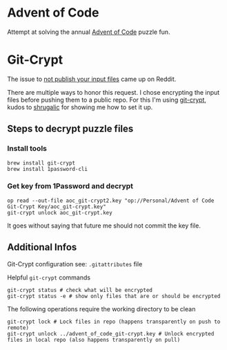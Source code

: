 # Advent of Code

Attempt at solving the annual [Advent of Code](https://adventofcode.com) puzzle fun.

# Git-Crypt

The issue
to [not publish your input files](https://www.reddit.com/r/adventofcode/comments/zh2hk0/2022friendly_reminder_dont_commit_your_input/)
came up on Reddit.

There are multiple ways to honor this request. I chose encrypting the input files before pushing them to a public repo.
For this I'm using [git-crypt](https://github.com/AGWA/git-crypt), kudos to [shrugalic](https://github.com/shrugalic/advent_of_code/blob/main/git-crypt.md)
for showing me how to set it up.

## Steps to decrypt puzzle files

### Install tools

```shell
brew install git-crypt
brew install 1password-cli
```

### Get key from 1Password and decrypt

```shell
op read --out-file aoc_git-crypt2.key "op://Personal/Advent of Code Git-Crypt Key/aoc_git-crypt.key"
git-crypt unlock aoc_git-crypt.key
```

It goes without saying that future me should not commit the key file.

## Additional Infos

Git-Crypt configuration see: `.gitattributes` file

Helpful `git-crypt` commands

```shell
git-crypt status # check what will be encrypted
git-crypt status -e # show only files that are or should be encrypted
```

The following operations require the working directory to be clean

```shell
git-crypt lock # Lock files in repo (happens transparently on push to remote)
git-crypt unlock ../advent_of_code_git-crypt.key # Unlock encrypted files in local repo (also happens transparently on pull)
```
